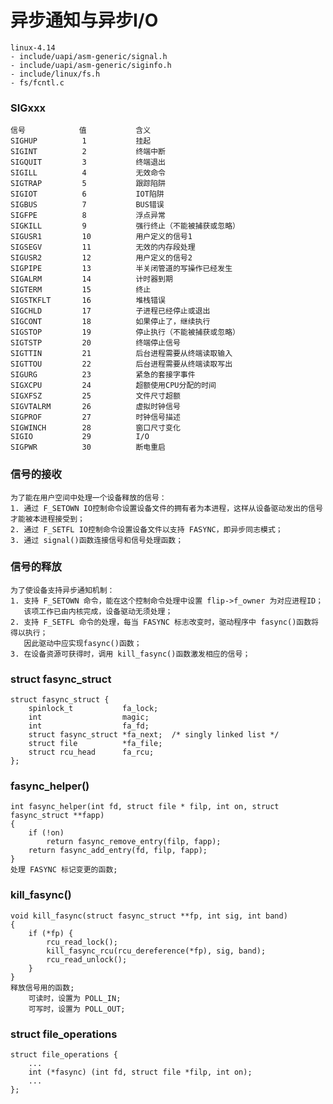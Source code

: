 
# 异步通知与异步I/O
    linux-4.14
    - include/uapi/asm-generic/signal.h
    - include/uapi/asm-generic/siginfo.h
    - include/linux/fs.h
    - fs/fcntl.c


### SIGxxx
    信号            值           含义
    SIGHUP          1           挂起
    SIGINT          2           终端中断
    SIGQUIT         3           终端退出
    SIGILL          4           无效命令
    SIGTRAP         5           跟踪陷阱
    SIGIOT          6           IOT陷阱
    SIGBUS          7           BUS错误
    SIGFPE          8           浮点异常
    SIGKILL         9           强行终止（不能被捕获或忽略）
    SIGUSR1         10          用户定义的信号1
    SIGSEGV         11          无效的内存段处理
    SIGUSR2         12          用户定义的信号2
    SIGPIPE         13          半关闭管道的写操作已经发生
    SIGALRM         14          计时器到期
    SIGTERM         15          终止
    SIGSTKFLT       16          堆栈错误
    SIGCHLD         17          子进程已经停止或退出
    SIGCONT         18          如果停止了，继续执行
    SIGSTOP         19          停止执行（不能被捕获或忽略）
    SIGTSTP         20          终端停止信号
    SIGTTIN         21          后台进程需要从终端读取输入
    SIGTTOU         22          后台进程需要从终端读取写出
    SIGURG          23          紧急的套接字事件
    SIGXCPU         24          超额使用CPU分配的时间
    SIGXFSZ         25          文件尺寸超额
    SIGVTALRM       26          虚拟时钟信号
    SIGPROF         27          时钟信号描述
    SIGWINCH        28          窗口尺寸变化
    SIGIO           29          I/O
    SIGPWR          30          断电重启

### 信号的接收
    为了能在用户空间中处理一个设备释放的信号：
    1. 通过 F_SETOWN IO控制命令设置设备文件的拥有者为本进程，这样从设备驱动发出的信号才能被本进程接受到；
    2. 通过 F_SETFL IO控制命令设置设备文件以支持 FASYNC，即异步同志模式；
    3. 通过 signal()函数连接信号和信号处理函数；

### 信号的释放
    为了使设备支持异步通知机制：
    1. 支持 F_SETOWN 命令，能在这个控制命令处理中设置 flip->f_owner 为对应进程ID；
       该项工作已由内核完成，设备驱动无须处理；
    2. 支持 F_SETFL 命令的处理，每当 FASYNC 标志改变时，驱动程序中 fasync()函数将得以执行；
       因此驱动中应实现fasync()函数；
    3. 在设备资源可获得时，调用 kill_fasync()函数激发相应的信号；


### struct fasync_struct
    struct fasync_struct {
        spinlock_t           fa_lock;
        int                  magic;
        int                  fa_fd;
        struct fasync_struct *fa_next;  /* singly linked list */
        struct file          *fa_file;
        struct rcu_head      fa_rcu;
    };

### fasync_helper()
    int fasync_helper(int fd, struct file * filp, int on, struct fasync_struct **fapp)
    {
        if (!on)
            return fasync_remove_entry(filp, fapp);
        return fasync_add_entry(fd, filp, fapp);
    }
    处理 FASYNC 标记变更的函数;

### kill_fasync()
    void kill_fasync(struct fasync_struct **fp, int sig, int band)
    {
        if (*fp) {
            rcu_read_lock();
            kill_fasync_rcu(rcu_dereference(*fp), sig, band);
            rcu_read_unlock();
        }
    }
    释放信号用的函数;
        可读时，设置为 POLL_IN;
        可写时，设置为 POLL_OUT;

### struct file_operations
    struct file_operations {
        ...
        int (*fasync) (int fd, struct file *filp, int on);
        ...
    };
